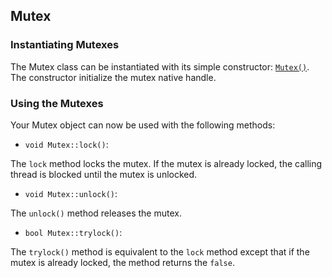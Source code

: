## Mutex

### Instantiating Mutexes

The Mutex class can be instantiated with its simple constructor: [`Mutex()`][1].
The constructor initialize the mutex native handle.

### Using the Mutexes

Your Mutex object can now be used with the following methods:

* `void Mutex::lock()`:

The `lock` method locks the mutex. If the mutex is already locked, the calling
thread is blocked until the mutex is unlocked.

* `void Mutex::unlock()`:

The `unlock()` method releases the mutex.

* `bool Mutex::trylock()`:

The `trylock()` method is equivalent to the `lock` method except that if the
mutex is already locked, the method returns the `false`.

[1]: https://github.com/aliou/lilwrapper/blob/da84c6b8aff82e19a14b3349fe9bd473ad1e060d/src/Thread/Mutex.cpp#L11
